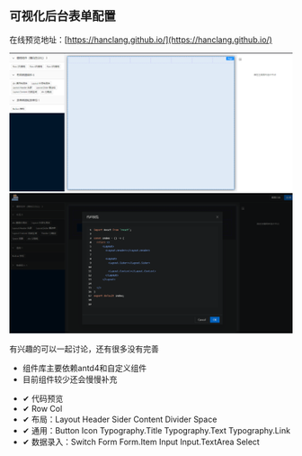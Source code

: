 ## 可视化后台表单配置

在线预览地址：[https://hanclang.github.io/](https://hanclang.github.io/)

![demo](https://raw.githubusercontent.com/hanclang/img-uploader/master/demo.png)
![代码预览](https://raw.githubusercontent.com/hanclang/img-uploader/master/%E6%97%A0%E6%A0%87%E9%A2%98.png)

有兴趣的可以一起讨论，还有很多没有完善

+ 组件库主要依赖antd4和自定义组件
+ 目前组件较少还会慢慢补充

- ✔ 代码预览
- ✔ Row Col
- ✔ 布局：Layout Header Sider Content Divider Space
- ✔ 通用：Button Icon Typography.Title Typography.Text Typography.Link
- ✔ 数据录入：Switch Form Form.Item Input Input.TextArea Select
